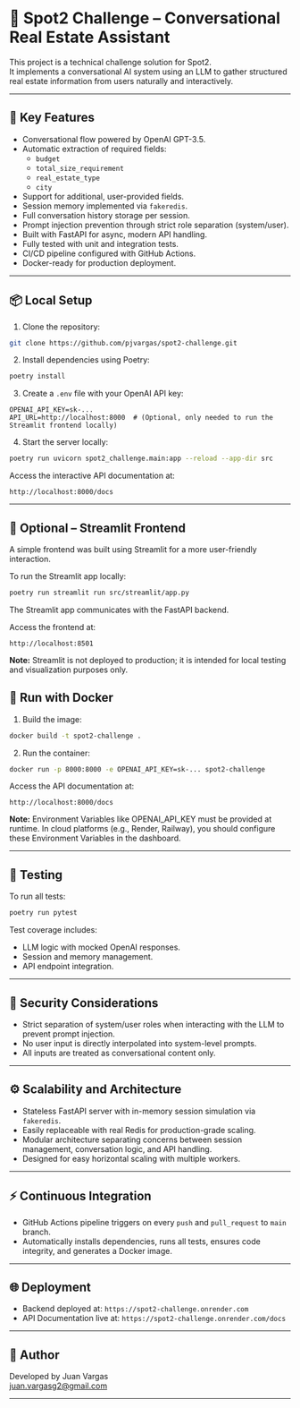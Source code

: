 # 🧠 Spot2 Challenge – Conversational Real Estate Assistant

This project is a technical challenge solution for Spot2.  
It implements a conversational AI system using an LLM to gather structured real estate information from users naturally and interactively.

---

## 🚀 Key Features

- Conversational flow powered by OpenAI GPT-3.5.
- Automatic extraction of required fields:
  - `budget`
  - `total_size_requirement`
  - `real_estate_type`
  - `city`
- Support for additional, user-provided fields.
- Session memory implemented via `fakeredis`.
- Full conversation history storage per session.
- Prompt injection prevention through strict role separation (system/user).
- Built with FastAPI for async, modern API handling.
- Fully tested with unit and integration tests.
- CI/CD pipeline configured with GitHub Actions.
- Docker-ready for production deployment.

---

## 📦 Local Setup

1. Clone the repository:

```bash
git clone https://github.com/pjvargas/spot2-challenge.git
```

2. Install dependencies using Poetry:

```bash
poetry install
```

3. Create a `.env` file with your OpenAI API key:

```env
OPENAI_API_KEY=sk-...
API_URL=http://localhost:8000  # (Optional, only needed to run the Streamlit frontend locally)
```

4. Start the server locally:

```bash
poetry run uvicorn spot2_challenge.main:app --reload --app-dir src
```

Access the interactive API documentation at:

```
http://localhost:8000/docs
```

---

## 🎨 Optional – Streamlit Frontend

A simple frontend was built using Streamlit for a more user-friendly interaction.

To run the Streamlit app locally:

```bash
poetry run streamlit run src/streamlit/app.py
```

The Streamlit app communicates with the FastAPI backend.

Access the frontend at:

```
http://localhost:8501
```

**Note:** Streamlit is not deployed to production; it is intended for local testing and visualization purposes only.

## 🐳 Run with Docker

1. Build the image:

```bash
docker build -t spot2-challenge .
```

2. Run the container:

```bash
docker run -p 8000:8000 -e OPENAI_API_KEY=sk-... spot2-challenge
```

Access the API documentation at:

```
http://localhost:8000/docs
```

**Note:**
Environment Variables like OPENAI_API_KEY must be provided at runtime.
In cloud platforms (e.g., Render, Railway), you should configure these Environment Variables in the dashboard.

---

## 🧪 Testing

To run all tests:

```bash
poetry run pytest
```

Test coverage includes:

- LLM logic with mocked OpenAI responses.
- Session and memory management.
- API endpoint integration.

---

## 🔐 Security Considerations

- Strict separation of system/user roles when interacting with the LLM to prevent prompt injection.
- No user input is directly interpolated into system-level prompts.
- All inputs are treated as conversational content only.

---

## ⚙️ Scalability and Architecture

- Stateless FastAPI server with in-memory session simulation via `fakeredis`.
- Easily replaceable with real Redis for production-grade scaling.
- Modular architecture separating concerns between session management, conversation logic, and API handling.
- Designed for easy horizontal scaling with multiple workers.

---

## ⚡ Continuous Integration

- GitHub Actions pipeline triggers on every `push` and `pull_request` to `main` branch.
- Automatically installs dependencies, runs all tests, ensures code integrity, and generates a Docker image.

---

## 🌐 Deployment

- Backend deployed at: `https://spot2-challenge.onrender.com`
- API Documentation live at: `https://spot2-challenge.onrender.com/docs`

---

## 👤 Author

Developed by Juan Vargas  
juan.vargasg2@gmail.com

---

